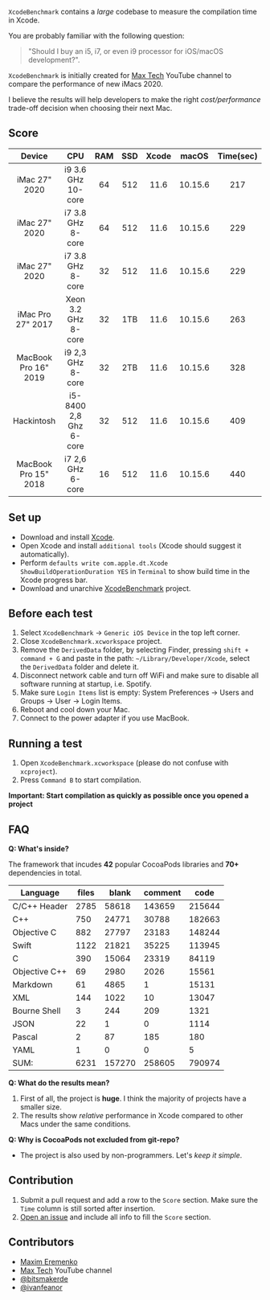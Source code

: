 `XcodeBenchmark` contains a *large* codebase to measure the compilation time in Xcode.

You are probably familiar with the following question:
> "Should I buy an i5, i7, or even i9 processor for iOS/macOS development?".

`XcodeBenchmark` is initially created for [Max Tech](https://www.youtube.com/channel/UCptwuAv0XQHo1OQUSaO6NHw) YouTube channel to compare the performance of new iMacs 2020.

I believe the results will help developers to make the right *cost/performance* trade-off decision when choosing their next Mac.

## Score

|        Device        |           CPU          | RAM | SSD | Xcode |  macOS  | Time(sec) |
|:--------------------:|:----------------------:|:---:|:---:|:-----:|:-------:|:---------:|
|     iMac 27" 2020    |   i9 3.6 GHz 10-core   |  64 | 512 |  11.6 | 10.15.6 |    217    |
|     iMac 27" 2020    |    i7 3.8 GHz 8-core   |  64 | 512 |  11.6 | 10.15.6 |    229    |
|     iMac 27" 2020    |    i7 3.8 GHz 8-core   |  32 | 512 |  11.6 | 10.15.6 |    229    |
|   iMac Pro 27" 2017  |   Xeon 3.2 GHz 8-core  |  32 | 1TB |  11.6 | 10.15.6 |    263    |
| MacBook Pro 16" 2019 |    i9 2,3 GHz 8-core   |  32 | 2TB |  11.6 | 10.15.6 |    328    |
|      Hackintosh      | i5-8400 2,8 Ghz 6-core |  32 | 512 |  11.6 | 10.15.6 |    409    |
| MacBook Pro 15" 2018 |    i7 2,6 GHz 6-core   |  16 | 512 |  11.6 | 10.15.6 |    440    |

## Set up

- Download and install [Xcode](https://apps.apple.com/us/app/xcode/id497799835).
- Open Xcode and install `additional tools` (Xcode should suggest it automatically).
- Perform `defaults write com.apple.dt.Xcode ShowBuildOperationDuration YES` in `Terminal` to show build time in the Xcode progress bar.
- Download and unarchive [XcodeBenchmark](https://github.com/devMEremenko/XcodeBenchmark/archive/master.zip) project.

## Before each test

1. Select `XcodeBenchmark` -> `Generic iOS Device` in the top left corner. 
2. Close `XcodeBenchmark.xcworkspace` project.
2. Remove the `DerivedData` folder, by selecting Finder, pressing `shift + command + G` and paste in the path: `~/Library/Developer/Xcode`, select the `DerivedData` folder and delete it.
3. Disconnect network cable and turn off WiFi and make sure to disable all software running at startup, i.e. Spotify.
4. Make sure `Login Items` list is empty: System Preferences -> Users and Groups -> User -> Login Items.
5. Reboot and cool down your Mac.
6. Connect to the power adapter if you use MacBook.

## Running a test

1. Open `XcodeBenchmark.xcworkspace` (please do not confuse with `xcproject`).
2. Press `Command B` to start compilation.

**Important: Start compilation as quickly as possible once you opened a project**

## FAQ

**Q: What's inside?**

The framework that incudes **42** popular CocoaPods libraries and **70+** dependencies in total.

| Language      | files | blank  | comment | code   |
|---------------|-------|--------|---------|--------|
| C/C++ Header  | 2785  | 58618  | 143659  | 215644 |
| C++           | 750   | 24771  | 30788   | 182663 |
| Objective C   | 882   | 27797  | 23183   | 148244 |
| Swift         | 1122  | 21821  | 35225   | 113945 |
| C             | 390   | 15064  | 23319   | 84119  |
| Objective C++ | 69    | 2980   | 2026    | 15561  |
| Markdown      | 61    | 4865   | 1       | 15131  |
| XML           | 144   | 1022   | 10      | 13047  |
| Bourne Shell  | 3     | 244    | 209     | 1321   |
| JSON          | 22    | 1      | 0       | 1114   |
| Pascal        | 2     | 87     | 185     | 180    |
| YAML          | 1     | 0      | 0       | 5      |
| SUM:          | 6231  | 157270 | 258605  | 790974 |

**Q: What do the results mean?**
1. First of all, the project is **huge**. I think the majority of projects have a smaller size.
2. The results show *relative* performance in Xcode compared to other Macs under the same conditions.

**Q: Why is CocoaPods not excluded from git-repo?**
- The project is also used by non-programmers. Let's *keep it simple*.

## Contribution

1. Submit a pull request and add a row to the `Score` section. Make sure the `Time` column is still sorted after insertion.
2. [Open an issue](https://github.com/devMEremenko/XcodeBenchmark/issues/new/choose) and include all info to fill the `Score` section.

## Contributors

- [Maxim Eremenko](https://www.linkedin.com/in/maxim-eremenko/) 
- [Max Tech](https://www.youtube.com/channel/UCptwuAv0XQHo1OQUSaO6NHw) YouTube channel
- [@bitsmakerde](https://github.com/bitsmakerde)
- [@ivanfeanor](https://github.com/ivanfeanor)
